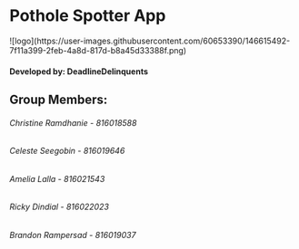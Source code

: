 <h1> Pothole Spotter App </h1>
![logo](https://user-images.githubusercontent.com/60653390/146615492-7f11a399-2feb-4a8d-817d-b8a45d33388f.png)
<h4> Developed by: DeadlineDelinquents </h4>

<h2> Group Members: </h2>
<h6> Christine Ramdhanie - 816018588 </h6>
<h6> Celeste Seegobin - 816019646 </h6>
<h6> Amelia Lalla - 816021543 </h6>
<h6> Ricky Dindial - 816022023 </h6>
<h6> Brandon Rampersad -  816019037 </h6>
